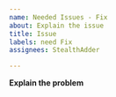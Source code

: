 ```yaml
---
name: Needed Issues - Fix
about: Explain the issue
title: Issue
labels: need Fix
assignees: StealthAdder

---
```


**Explain the problem**
